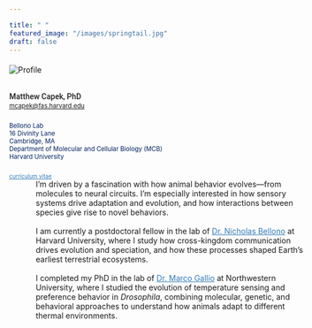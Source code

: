 ```yaml
---

title: " "
featured_image: "/images/springtail.jpg"
draft: false
---
```


<div class="home-flex-container" style="display: flex; align-items: center; min-height: 220px; margin-top: 20px;">
  <div class="bio-paper-box">
    <div style="display: flex; flex-direction: column; align-items: flex-start;">
      <img src="/images/profile.jpg" class="home-float-img" alt="Profile" style="margin-top: 0; margin-bottom: 0;" />
      <div class="home-name" style="margin-top: 32px; font-size: 1em; color: #222; font-weight: 500; text-align: left; font-family: 'Roboto', Arial, sans-serif; font-variation-settings: 'wght' 500;">Matthew Capek, PhD</div>
      <div style="margin-top: 2px; font-size: 0.8em; color: #555; text-align: left;"><a href="mailto:your.email@domain.com">mcapek@fas.harvard.edu</a></div>
      <div style="margin-top: 8px; font-size: 0.8em; color: #002060; text-align: left;"><br>Bellono Lab 
      <br>16 Divinity Lane
      <br>Cambridge, MA
      <br>Department of Molecular and Cellular Biology (MCB)
      <br>Harvard University
      <br><a href="/pdfs/matthew_capek_CV.pdf" style="color: #337ab7; text-decoration: underline; font-size: 0.9em; margin-top: 10px; display: inline-block;"> <br>curriculum vitae</a>
      </div>
    </div>
    <div class="home-intro-text" style="display: flex; flex-direction: column; justify-content: center; height: 100%; width: 100%; text-align: left; margin-left: 48px;">
      <span>
      I’m driven by a fascination with how animal behavior evolves—from molecules to neural circuits. I’m especially interested in how sensory systems drive adaptation and evolution, and how interactions between species give rise to novel behaviors. <br><br>
    I am currently a postdoctoral fellow in the lab of <a href="https://www.bellonolab.com" target="_blank" style="color: #337ab7; text-decoration: underline;">Dr. Nicholas Bellono</a> at Harvard University, where I study how cross-kingdom communication drives evolution and speciation, and how these processes shaped Earth’s earliest terrestrial ecosystems. <br><br>
       I completed my PhD in the lab of <a href="https://galliolab.neurobiology.northwestern.edu" target="_blank" style="color: #337ab7; text-decoration: underline;">Dr. Marco Gallio</a> at Northwestern University, where I studied the evolution of temperature sensing and preference behavior in <i>Drosophila</i>, combining molecular, genetic, and behavioral approaches to understand how animals adapt to different thermal environments.
      </span>
    </div>
  </div>
</div>